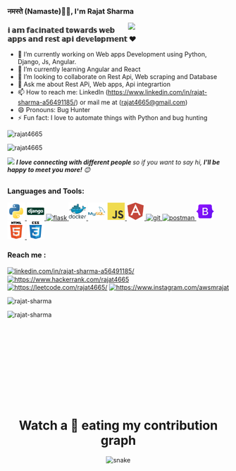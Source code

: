 ### नमस्ते (Namaste)🙏🏻, I'm Rajat Sharma 
<img align='right' src="https://media.giphy.com/media/M9gbBd9nbDrOTu1Mqx/giphy.gif" width="230">

### 𝕚 𝕒𝕞 𝕗𝕒𝕔𝕚𝕟𝕒𝕥𝕖𝕕 𝕥𝕠𝕨𝕒𝕣𝕕𝕤 𝕨𝕖𝕓 𝕒𝕡𝕡𝕤 𝕒𝕟𝕕 𝕣𝕖𝕤𝕥 𝕒𝕡𝕚 𝕕𝕖𝕧𝕖𝕝𝕠𝕡𝕞𝕖𝕟𝕥 ❤️


- 🔭 I’m currently working on Web apps Development using Python, Django, Js, Angular.
- 🌱 I’m currently learning Angular and React
- 👯 I’m looking to collaborate on Rest Api, Web scraping and Database
- 💬 Ask me about Rest APi, Web apps, Api integrartion
- 📫 How to reach me:  LinkedIn (https://www.linkedin.com/in/rajat-sharma-a56491185/) or mail me at (rajat4665@gmail.com)
- 😄 Pronouns: Bug Hunter
- ⚡ Fun fact: I love to automate things with Python and bug hunting


<p align="left"> <img src="https://komarev.com/ghpvc/?username=rajat4665&label=Profile%20views&color=0e75b6&style=flat-square" alt="rajat4665" /> </p>
<p> <img src="https://img.shields.io/github/followers/rajat4665?style=social" alt="rajat4665" /> </p>
<img src="https://media.giphy.com/media/LnQjpWaON8nhr21vNW/giphy.gif" width="60"> <em><b>I love connecting with different people </b>so if you want to say hi, <b> I'll be happy to meet you more!</b> 😊</em>


<h2></h2>

<h2></h2>
<h3 align="left"><b>Languages and Tools:</b></h3>
<p align="left"> <a href="https://www.python.org" target="_blank"> <img src="https://raw.githubusercontent.com/devicons/devicon/master/icons/python/python-original.svg" alt="python" width="40" height="40"/> </a>
<a href="https://www.djangoproject.com/" target="_blank"> <img src="https://raw.githubusercontent.com/devicons/devicon/master/icons/django/django-original.svg" alt="django" width="40" height="40"/> </a>
 <a href="https://flask.palletsprojects.com/" target="_blank"> <img src="https://www.vectorlogo.zone/logos/pocoo_flask/pocoo_flask-icon.svg" alt="flask" width="40" height="40"/> </a>
<a href="https://www.docker.com/" target="_blank"> <img src="https://raw.githubusercontent.com/devicons/devicon/master/icons/docker/docker-original-wordmark.svg" alt="docker" width="40" height="40"/> </a>
 <img src="https://raw.githubusercontent.com/devicons/devicon/master/icons/mysql/mysql-original-wordmark.svg" alt="mysql" width="40" height="40"/> </a> 
 <a href="https://www.javascript.com/" target="_blank"> <img src="https://github.com/devicons/devicon/blob/master/icons/javascript/javascript-original.svg" alt="Javascript" width="40" height="40"/> </a> 
 <a href="https://angularjs.org/" target="_blank"> <img src="https://github.com/devicons/devicon/blob/master/icons/angularjs/angularjs-plain.svg" alt="AngularJs" width="40" height="40"/> </a> 
 <a href="https://git-scm.com/" target="_blank"> <img src="https://www.vectorlogo.zone/logos/git-scm/git-scm-icon.svg" alt="git" width="40" height="40"/> </a>  
<a href="https://postman.com" target="_blank"> <img src="https://www.vectorlogo.zone/logos/getpostman/getpostman-icon.svg" alt="postman" width="40" height="40"/> </a> 
<a href="https://www.w3schools.com/bootstrap4/" target="_blank"> <img src="https://github.com/devicons/devicon/blob/master/icons/bootstrap/bootstrap-original.svg" alt="bootstrap 4" width="40" height="40"/> </a> 
 <a href="https://www.w3.org/html/" target="_blank"> <img src="https://raw.githubusercontent.com/devicons/devicon/master/icons/html5/html5-original-wordmark.svg" alt="html5" width="40" height="40"/> </a>
<a href="https://www.w3schools.com/css/" target="_blank"> <img src="https://raw.githubusercontent.com/devicons/devicon/master/icons/css3/css3-original-wordmark.svg" alt="css3" width="40" height="40"/> </a>
</p>

<h3 align="left">Reach me :</h3>
<p align="left">
<a href="https://www.linkedin.com/in/rajat-sharma-a56491185/" target="blank"><img align="center" src="https://cdn.jsdelivr.net/npm/simple-icons@3.0.1/icons/linkedin.svg" alt="linkedin.com/in/rajat-sharma-a56491185/" height="30" width="40" /></a>
<a href="https://www.hackerrank.com/rajat4665" target="blank"><img align="center" src="https://cdn.jsdelivr.net/npm/simple-icons@3.0.1/icons/hackerrank.svg" alt="https://www.hackerrank.com/rajat4665" height="30" width="40" /></a>
<a href="https://leetcode.com/rajat4665/" target="blank"><img align="center" src="https://cdn.jsdelivr.net/npm/simple-icons@3.0.1/icons/leetcode.svg" alt="https://leetcode.com/rajat4665/" height="30" width="40" /></a>
 <a href="https://www.instagram.com/awsmrajat" target="blank"><img align="center" src="https://github.com/gauravghongde/social-icons/blob/master/SVG/Black/Instagram_black.svg" alt="https://www.instagram.com/awsmrajat" height="30" width="40" /></a>
 
</p>
</p>
<p>&nbsp;<img align="left" src="https://github-readme-stats.vercel.app/api?username=rajat4665&show_icons=true&locale=en" alt="rajat-sharma" />
 </p><p><img align="left" src="https://github-readme-stats.vercel.app/api/top-langs?username=rajat4665&show_icons=true&title_color=3a0e8b&locale=en&layout=compact" alt="rajat-sharma" /></p>
 
 <br>
 <br></br></br><br>
 <br></br></br><br>
 <br></br></br>
 <h1 align = 'Center'>Watch a 🐍 eating my contribution graph</h1>
<p align="center">
  <img src="https://github.com/sakshiisaxena/sakshiisaxena/blob/output/github-contribution-grid-snake.svg" alt="snake"></center>
</p>
 
<!-- ![Rajat's github stats](https://github-readme-stats.vercel.app/api?username=rajat4665&show_icons=true&theme=radical&count_private=true&show_icons=true)
 -->
